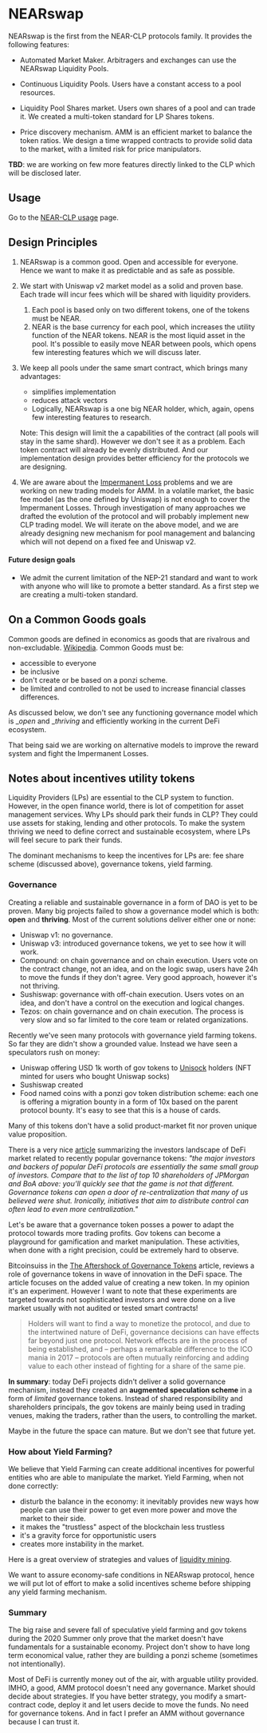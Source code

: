# NEARswap

NEARswap is the first from the NEAR-CLP protocols family. It provides the following features:

* Automated Market Maker. Arbitragers and exchanges can use the NEARswap Liquidity Pools.
* Continuous Liquidity Pools. Users have a constant access to a pool resources.
* Liquidity Pool Shares market. Users own shares of a pool and can trade it.
  We created a multi-token standard for LP Shares tokens.

* Price discovery mechanism. AMM is an efficient market to balance the token ratios. We design a time wrapped contracts to provide solid data to the market, with a limited risk for price manipulators.

**TBD**: we are working on few more features directly linked to the CLP which will be disclosed later.


## Usage

Go to the [NEAR-CLP usage](/docs/nearclp-usage.md) page.


## Design Principles

1. NEARswap is a common good. Open and accessible for everyone. Hence we want to make it as predictable and as safe as possible.
1. We start with Uniswap v2 market model as a solid and proven base. Each trade will incur fees which will be shared with liquidity providers.
   1. Each pool is based only on two different tokens, one of the tokens must be NEAR.
   1. NEAR is the base currency for each pool, which increases the utility function of the NEAR tokens.
      NEAR is the most liquid asset in the pool. It's possible to easily move NEAR between pools, which opens few interesting features which we will discuss later.

1. We keep all pools under the same smart contract, which brings many advantages:
   * simplifies implementation
   * reduces attack vectors
   * Logically, NEARswap is a one big NEAR holder, which, again, opens few interesting features to research.

   Note: This design will limit the a capabilities of the contract (all pools will stay in the same shard). However we don't see it as a problem. Each token contract will already be evenly distributed. And our implementation design provides better efficiency for the protocols we are designing.

1. We are aware about the [Impermanent Loss](https://medium.com/@pintail/uniswap-a-good-deal-for-liquidity-providers-104c0b6816f2) problems and we are working on new trading models for AMM. In a volatile market, the basic fee model (as the one defined by Uniswap) is not enough to cover the Impermanent Losses. Through investigation of many approaches we drafted the evolution of the protocol and will probably implement new CLP trading model.
We will iterate on the above model, and we are already designing new mechanism for pool management and balancing which will not depend on a fixed fee and Uniswap v2.


#### Future design goals

+ We admit the current limitation of the NEP-21 standard and want to work with anyone who will like to promote a better standard. As a first step we are creating a multi-token standard.




## On a Common Goods goals

Common goods are defined in economics as goods that are rivalrous and non-excludable. [Wikipedia](https://en.wikipedia.org/wiki/Common_good_(economics)).
Common Goods must be:
+ accessible to everyone
+ be inclusive
+ don't create or be based on a ponzi scheme.
+ be limited and controlled to not be used to increase financial classes differences.

As discussed below, we don't see any functioning governance model which is __open_ and __thriving_  and efficiently working in the current DeFi ecosystem.

That being said we are working on alternative models to improve the reward system and fight the Impermanent Losses.

## Notes about incentives utility tokens


Liquidity Providers (LPs) are essential to the CLP system to function. However, in the open finance world, there is lot of competition for asset management services. Why LPs should park their funds in CLP? They could use assets for staking, lending and other protocols. To make the system thriving we need to define correct and sustainable ecosystem, where LPs will feel secure to park their funds.

The dominant mechanisms to keep the incentives for LPs are: fee share scheme (discussed above), governance tokens, yield farming.


### Governance


Creating a reliable and sustainable governance in a form of DAO is yet to be proven. Many big projects failed to show a governance model which is both: **open** and **thriving**. Most of the current solutions deliver either one or none:

+ Uniswap v1: no governance.
+ Uniswap v3: introduced governance tokens, we yet to see how it will work.
+ Compound: on chain governance and on chain execution. Users vote on the contract change, not an idea, and on the logic swap, users have 24h to move the funds if they don't agree. Very good approach, however it's not thriving.
+ Sushiswap: governance with off-chain execution. Users votes on an idea, and don't have a control on the execution and logical changes.
+ Tezos: on chain governance and on chain execution. The process is very slow and so far limited to the core team or related organizations.

Recently we've seen many protocols with governance yield farming tokens. So far they are didn't show a grounded value. Instead we have seen a speculators rush on money:

+ Uniswap offering USD 1k worth of gov tokens to [Unisock](https://unisocks.exchange/) holders (NFT minted for users who bought Uniswap socks)
+ Sushiswap created
+ Food named coins with a ponzi gov token distribution scheme: each one is offering a migration bounty in a form of 10x based on the parent protocol bounty. It's easy to see that this is a house of cards.

Many of this tokens don't have a solid product-market fit nor proven unique value proposition.

There is a very nice [article](https://www.tokendaily.co/newsletter/21371e5354) summarizing the investors landscape of DeFi market related to recently popular governance tokens:
*"the major investors and backers of popular DeFi protocols are essentially the same small group of investors. Compare that to the list of top 10 shareholders of JPMorgan and BoA above: you’ll quickly see that the game is not that different. Governance tokens can open a door of re-centralization that many of us believed were shut. Ironically, initiatives that aim to distribute control can often lead to even more centralization."*

Let's be aware that a governance token posses a power to adapt the protocol towards more trading profits. Gov tokens can become a playground for gamification and market manipulation. These activities, when done with a right precision, could be extremely hard to observe.

Bitcoinsuiss in the [The Aftershock of Governance Tokens](https://www.bitcoinsuisse.com/research/decrypt/the-aftershock-of-governance-tokens) article, reviews a role of governance tokens in wave of innovation in the DeFi space. The article focuses on the added value of creating a new token. In my opinion it's an experiment. However I want to note that these experiments are targeted towards not sophisticated investors and were done on a live market usually with not audited or tested smart contracts!
> Holders will want to find a way to monetize the protocol, and due to the intertwined nature of DeFi, governance decisions can have effects far beyond just one protocol. Network effects are in the process of being established, and – perhaps a remarkable difference to the ICO mania in 2017 – protocols are often mutually reinforcing and adding value to each other instead of fighting for a share of the same pie.

**In summary**: today DeFi projects didn't deliver a solid governance mechanism, instead they created an **augmented speculation scheme** in a form of _limited_ governance tokens. Instead of shared responsibility and shareholders principals, the gov tokens are mainly being used in trading venues, making the traders, rather than the users, to controlling the market.

Maybe in the future the space can mature. But we don't see that future yet.


### How about Yield Farming?

We believe that Yield Farming can create additional incentives for powerful entities who are able to manipulate the market. Yield Farming, when not done correctly:

- disturb the balance in the economy: it inevitably provides new ways how people can use their power to get even more power and move the market to their side.
- it makes the "trustless" aspect of the blockchain less trustless
- it's a gravity force for opportunistic users
- creates more instability in the market.

Here is a great overview of strategies and values of [liquidity mining](https://medium.com/bollinger-investment-group/liquidity-mining-a-user-centric-token-distribution-strategy-1d05c5174641).

We want to assure economy-safe conditions in NEARswap protocol, hence we will put lot of effort to make a solid incentives scheme before shipping any yield farming mechanism.

### Summary

The big raise and severe fall of speculative yield farming and gov tokens during the 2020 Summer only prove that the market doesn't have fundamentals for a sustainable economy. Project don't show to have long term economical value, rather they are building a ponzi scheme (sometimes not intentionally).

Most of DeFi is currently money out of the air, with arguable utility provided. IMHO, a good, AMM protocol doesn't need any governance. Market should decide about strategies. If you have better strategy, you modify a smart-contract code, deploy it and let users decide to move the funds. No need for governance tokens. And in fact I prefer an AMM without governance because I can trust it.
